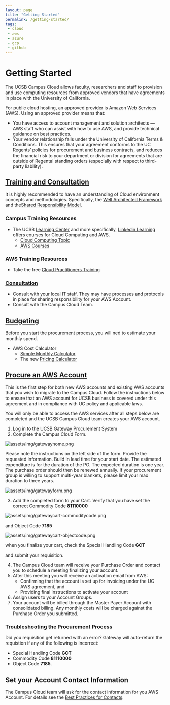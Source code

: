 ```yaml
---
layout: page
title: "Getting Started"
permalink: /getting-started/
tags:
 - cloud
 - aws
 - azure
 - gcp
 - github
---
```


# Getting Started

The UCSB Campus Cloud allows faculty, researchers and staff to provision and use computing resources from approved vendors that have agreements in place with the University of California.

For public cloud hosting, an approved provider is Amazon Web Services (AWS). 
Using an approved provider means that:

  * You have access to account management and solution architects — AWS staff who can assist with how to use AWS, and provide technical guidance on best practices.
  * Your vendor relationship falls under the University of California Terms & Conditions. This ensures that your agreement conforms to the UC Regents’ policies for procurement and business contracts, and reduces the financial risk to your department or division for agreements that are outside of Regental standing orders (especially with respect to third-party liability).
  
## [Training and Consultation](#training)

It is highly recommended to have an understanding of Cloud environment concepts and methodologies. Specifically, the [Well Architected Framework](https://aws.amazon.com/architecture/well-architected/) and 
the[Shared Responsibility Model](https://aws.amazon.com/compliance/shared-responsibility-model/).

### Campus Training Resources

 * The UCSB [Learning Center](https://www.learningcenter.ucsb.edu/) and more specifically, [Linkedin Learning](https://www.learningcenter.ucsb.edu/content/linkedin-learning) offers courses for Cloud Computing and AWS.
	* [Cloud Computing Topic](https://www.linkedin.com/learning/topics/cloud-computing-5)
	* [AWS Courses](https://www.linkedin.com/learning/search?keywords=aws)

### AWS Training Resources

 * Take the free [Cloud Practitioners Training](https://www.aws.training/Details/Curriculum?id=27076)

### [Consultation](#consult) 

 * Consult with your local IT staff. They may have processes and protocols in place for sharing responsibility for your AWS Account.
 * Consult with the Campus Cloud Team.

## [Budgeting](#budgeting)

Before you start the procurement process, you will ned to estimate your monthly spend. 

 * AWS Cost Calculator 
	* [Simple Monthly Calculator](https://calculator.s3.amazonaws.com/index.html)
	* The new [Pricing Calculator](https://calculator.aws/#/)

## [Procure an AWS Account](#procurement)

This is the first step for both new AWS accounts and existing AWS accounts that you wish to migrate to the Campus Cloud.
Follow the instructions below to ensure that an AWS account for UCSB business is covered under this agreement and in compliance with UC policy and applicable laws.

You will only be able to access the AWS services after all steps below are completed and the UCSB Campus Cloud team creates your AWS account.

  1. Log in to the UCSB Gateway Procurement System
  2. Complete the Campus Cloud Form. 

  ![assets/img/gatewayhome.png]({{site.url}}assets/img/gatewayhome.png)

   Please note the instructions on the left side of the form. Provide the requested information. Build in lead time for your start date. The estimated expenditure is for the duration of the PO. The expected duration is one year. The purchase order should then be renewed annually.
   If your procurement group is willing to support multi-year blankets, please limit your max duration to three years. 

  ![assets/img/gatewayform.png]({{site.url}}assets/img/gatewayform.png)

  3. Add the completed form to your Cart. 
     Verify that you have set the correct Commodity Code **81110000**

  ![assets/img/gatewaycart-commoditycode.png]({{site.url}}assets/img/gatewaycart-commoditycode.png)

   and Object Code **7185**

  ![assets/img/gatewaycart-objectcode.png]({{site.url}}assets/img/gatewaycart-objectcode.png)	 

   when you finalize your cart, check the Special Handling Code **GCT**
   
   and submit your requisition.
   
  4. The Campus Cloud team will receive your Purchase Order and contact you to schedule a meeting finalizing your account. 
  5. After this meeting you will receive an activation email from AWS:
     * Confirming that the account is set up for invoicing under the UC AWS agreement, and
     * Providing final instructions to activate your account
  6. Assign users to your Account Groups.
  7. Your account will be billed through the Master Payer Account with consolidated billing. Any monthly costs will be charged against the Purchase Order you submitted.

### Troubleshooting the Procurement Process

 Did you requisition get returned with an error? Gateway will auto-return the requistion if any of the following is incorrect:
  * Special Handling Code __GCT__
  * Commodity Code __81110000__ 
  * Object Code __7185__.
  
## Set your Account Contact Information

The Campus Cloud team will ask for the contact information for you AWS Account. For details see the [Best Practices for Contacts]({{site.url}}/docs/bestpractices/contacts). 
  